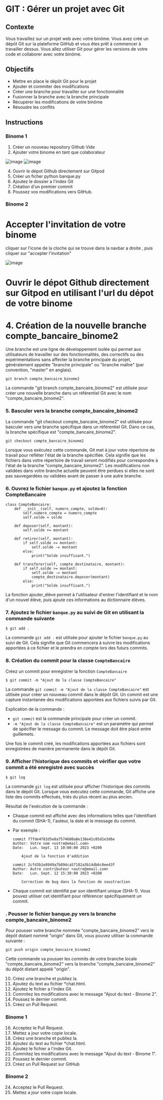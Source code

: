# GIT : Gérer un projet avec Git

## Contexte
Vous travaillez sur un projet web avec votre binôme. Vous avez créé un dépôt Git sur la plateforme GitHub et vous êtes prêt à commencer à travailler dessus. Vous allez utiliser Git pour gérer les versions de votre code et collaborer avec votre binôme.

## Objectifs
* Mettre en place le dépôt Git pour le projet
* Ajouter et commiter des modifications
* Créer une branche pour travailler sur une fonctionnalité
* Fusionner la branche avec la branche principale
* Récupérer les modifications de votre binôme
* Résoudre les conflits

## Instructions

### Binome 1 
1. Créer un nouveau repository Github Vide
2. Ajouter votre binome en tant que colaborateur
   
![image](https://github.com/kplr-training/Git-Github/assets/123757632/bf3433ae-bc21-4400-b16f-af728985461d)
![image](https://github.com/kplr-training/Git-Github/assets/123757632/861ec46f-7bfe-4e0b-abb3-82d831829b99)

4. Ouvrir le dépot Github directement sur Gitpod
5. Créer un ficher python banque.py
7. Ajoutez le dossier a l'index Git
8. Création d'un premier commit
10. Poussez vos modifications vers GitHub.

### Binome 2
# Accepter l'invitation de votre binome 

  cliquer sur l'icone de la cloche qui se trouve dans la navbar a droite , puis cliquer sur "accepter l'invitation"
  
  ![image](https://github.com/kplr-training/Git-Github/assets/123757632/bdc164ea-2792-4217-ac9a-a2c74ae35cb7)
  
# Ouvrir le dépot Github directement sur Gitpod en utilisant l'url du dépot de votre binome

# 4. Création de la nouvelle branche compte_bancaire_binome2

Une branche est une ligne de développement isolée qui permet aux utilisateurs de travailler sur des fonctionnalités, des correctifs ou des expérimentations sans affecter la branche principale du projet, généralement appelée "branche principale" ou "branche maître" (par convention, "master" en anglais).

```
git branch compte_bancaire_binome2
```
La commande "git branch compte_bancaire_binome2" est utilisée pour créer une nouvelle branche dans un référentiel Git avec le nom "compte_bancaire_binome2". 

### 5. Basculer vers la branche compte_bancaire_binome2

La commande "git checkout compte_bancaire_binome2" est utilisée pour basculer vers une branche spécifique dans un référentiel Git. Dans ce cas, la branche spécifique est "compte_bancaire_binome2".

```
git checkout compte_bancaire_binome2
```
Lorsque vous exécutez cette commande, Git met à jour votre répertoire de travail pour refléter l'état de la branche spécifiée. Cela signifie que les fichiers dans votre répertoire de travail seront modifiés pour correspondre à l'état de la branche "compte_bancaire_binome2". Les modifications non validées dans votre branche actuelle peuvent être perdues si elles ne sont pas sauvegardées ou validées avant de passer à une autre branche.

### 6. Ouvrez le fichier `banque.py` et ajoutez la fonction CompteBancaire

```
class CompteBancaire:
    def __init__(self, numero_compte, solde=0):
        self.numero_compte = numero_compte
        self.solde = solde
    
    def deposer(self, montant):
        self.solde += montant
    
    def retirer(self, montant):
        if self.solde >= montant:
            self.solde -= montant
        else:
            print("Solde insuffisant.")
    
    def transferer(self, compte_destinataire, montant):
        if self.solde >= montant:
            self.solde -= montant
            compte_destinataire.deposer(montant)
        else:
            print("Solde insuffisant.")
```
La fonction ajouter_élève permet à l'utilisateur d'entrer l'identifiant et le nom d'un nouvel élève, puis ajoute ces informations au dictionnaire élèves.


### 7. Ajoutez le fichier `banque.py` au suivi de Git en utilisant la commande suivante 

```
$ git add .
```

La commande `git add .` est utilisée pour ajouter le fichier `banque.py` au suivi de Git. Cela signifie que Git commencera à suivre les modifications apportées à ce fichier et le prendra en compte lors des futurs commits.

### 8. Création du commit pour la classe `CompteBancaire` 

Créez un commit pour enregistrer la fonction `CompteBancaire` 

```
$ git commit -m "Ajout de la classe CompteBancaire"
```

La commande `git commit -m "Ajout de la classe CompteBancaire"` est utilisée pour créer un nouveau commit dans le dépôt Git. Un commit est une capture instantanée des modifications apportées aux fichiers suivis par Git.

Explication de la commande :

* `git commit` est la commande principale pour créer un commit.
* `-m "Ajout de la classe CompteBancaire"` est un paramètre qui permet de spécifier le message du commit. Le message doit être placé entre guillemets.

Une fois le commit créé, les modifications apportées aux fichiers sont enregistrées de manière permanente dans le dépôt Git. 

### 9. Afficher l'historique des commits et vérifier que votre commit a été enregistré avec succès

```
$ git log
```

La commande `git log` est utilisée pour afficher l'historique des commits dans le dépôt Git. Lorsque vous exécutez cette commande, Git affiche une liste des commits effectués, triés du plus récent au plus ancien.

Résultat de l'exécution de la commande :

- Chaque commit est affiché avec des informations telles que l'identifiant du commit (SHA-1), l'auteur, la date et le message du commit.
- Par exemple :
  ```
  commit f7fde4f82d5e8a7574680a8e138e41c05d1e3d6e
  Author: Votre nom <votre@email.com>
  Date:   Lun. Sept. 13 10:00:00 2023 +0200

      Ajout de la fonction d'addition

  commit 2cfd3b1e8949a7b894ca57182a3b14db6c0ee43f
  Author: Autre contributeur <autre@email.com>
  Date:   Lun. Sept. 12 15:30:00 2023 +0200

      Correction de bug dans la fonction de soustraction
  ```

- Chaque commit est identifié par son identifiant unique (SHA-1). Vous pouvez utiliser cet identifiant pour référencer spécifiquement un commit.

### . Pousser le fichier banque.py vers la branche compte_bancaire_binome2

Pour pousser votre branche nommée "compte_bancaire_binome2" vers le dépôt distant nommé "origin" dans Git, vous pouvez utiliser la commande suivante :

```
git push origin compte_bancaire_binome2
```

Cette commande va pousser les commits de votre branche locale "compte_bancaire_binome2" vers la branche "compte_bancaire_binome2" du dépôt distant appelé "origin".

10. Créez une branche et publiez la.
11. Ajoutez du text au fichier *chat.html.
12. Ajoutez le fichier a l'index Git.
13. Commitez les modifications avec le message "Ajout du text - Binome 2".
14. Poussez le dernier commit.
15. Créez un Pull Request.

### Binome 1
16. Acceptez le Pull Request.
17. Mettez a jour votre copie locale.
18. Créez une branche et publiez la.
19. Ajoutez du text au fichier *chat.html.
20. Ajoutez le fichier a l'index Git.
21. Commitez les modifications avec le message "Ajout du text - Binome 1".
22. Poussez le dernier commit.
23. Créez un Pull Request sur GitHub

### Binome 2
24. Acceptez le Pull Request.
25. Mettez a jour votre copie locale.

